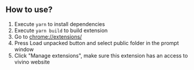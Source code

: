 ## How to use?
1. Execute `yarn` to install dependencies
1. Execute `yarn build` to build extension
1. Go to [chrome://extensions/](chrome://extensions)
1. Press Load unpacked button and select public folder in the prompt window
1. Click "Manage extensions", make sure this extension has an access to vivino website
